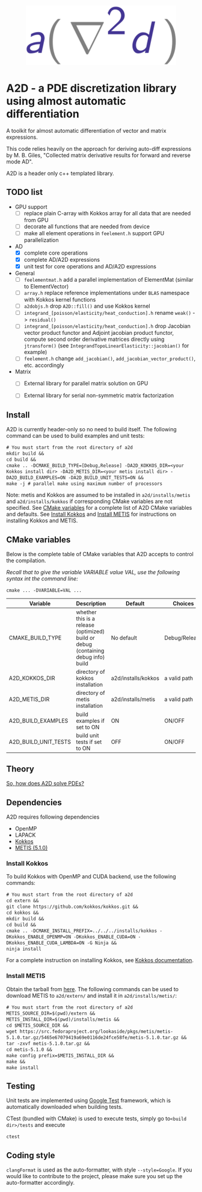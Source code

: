 
<h2 align="center">
    <img src="docs/a2d_logo.svg" width="400" />
</h2>

# A2D - a PDE discretization library using almost automatic differentiation

A toolkit for almost automatic differentiation of vector and matrix expressions.

This code relies heavily on the approach for deriving auto-diff expressions by
M. B. Giles, "Collected matrix derivative results for forward and reverse mode
AD".

A2D is a header only c++ templated library.
<!-- with python binding created with
[pybind11](https://pybind11.readthedocs.io/en/stable/). -->

## TODO list
- GPU support
    - [ ] replace plain C-array with Kokkos array for all data that are needed from GPU
    - [ ] decorate all functions that are needed from device
    - [ ] make all element operations in ```feelement.h``` support GPU parallelization
- AD
    - [x] complete core operations
    - [x] complete AD/A2D expressions
    - [x] unit test for core operations and AD/A2D expressions
- General
    - [ ] ```feelementmat.h``` add a parallel implementation of ElementMat (similar to ElementVector)
    - [ ] ```array.h``` replace reference implementations under ```BLAS``` namespace with Kokkos kernel functions
    - [ ] ```a2dobjs.h``` drop ```A2D::fill()``` and use Kokkos kernel
    - [ ] ```integrand_[poisson/elasticity/heat_conduction].h``` rename ```weak()``` -> ```residual()```
    - [ ] ```integrand_[poisson/elasticity/heat_conduction].h``` drop Jacobian vector product functor and Adjoint jacobian product functor, compute second order derivative matrices directly using ```jtransform()``` (see ```IntegrandTopoLinearElasticity::jacobian()``` for example)
    - [ ] ```feelement.h``` change ```add_jacobian()```, ```add_jacobian_vector_product()```, etc. accordingly
- Matrix
    - [ ] External library for parallel matrix solution on GPU
    - [ ] External library for serial non-symmetric matrix factorization



## Install

A2D is currently header-only so no need to build itself.
The following command can be used to build examples and unit tests:
```
# You must start from the root directory of a2d
mkdir build &&
cd build &&
cmake .. -DCMAKE_BUILD_TYPE=[Debug,Release] -DA2D_KOKKOS_DIR=<your Kokkos install dir> -DA2D_METIS_DIR=<your metis install dir> -DA2D_BUILD_EXAMPLES=ON -DA2D_BUILD_UNIT_TESTS=ON &&
make -j # parallel make using maximum number of processors
```

Note: metis and Kokkos are assumed to be installed in ```a2d/installs/metis``` and
```a2d/installs/kokkos``` if corresponding CMake variables are not specified.
See [CMake variables](#cmake-variables) for a complete list of A2D CMake variables
and defaults.
See [Install Kokkos](#install-kokkos) and [Install METIS](#install-metis) for
instructions on installing Kokkos and METIS.

## CMake variables

Below is the complete table of CMake variables that A2D accepts to control the
compilation.

_Recall that to give the variable VARIABLE value VAL, use the following syntax
int the command line:_
```
cmake ... -DVARIABLE=VAL ...
```

| Variable | Description | Default | Choices |
|----------|-------------|---------|---------|
| CMAKE_BUILD_TYPE | whether this is a release (optimized) build or debug (containing debug info) build | No default | Debug/Release |
| A2D_KOKKOS_DIR | directory of kokkos installation | a2d/installs/kokkos | a valid path |
| A2D_METIS_DIR | directory of metis installation | a2d/installs/metis | a valid path |
| A2D_BUILD_EXAMPLES | build examples if set to ON | ON | ON/OFF |
| A2D_BUILD_UNIT_TESTS | build unit tests if set to ON | OFF | ON/OFF |



## Theory
[So, how does A2D solve PDEs?](docs/theory.md)

## Dependencies
A2D requires following dependencies
- OpenMP
- LAPACK
- [Kokkos](https://github.com/kokkos/kokkos)
- [METIS (5.1.0)](http://glaros.dtc.umn.edu/gkhome/metis/metis/overview)
<!-- - [Kokkos-kernels](https://github.com/kokkos/kokkos-kernels) -->

### Install Kokkos
To build Kokkos with OpenMP and CUDA backend, use the following commands:
```
# You must start from the root directory of a2d
cd extern &&
git clone https://github.com/kokkos/kokkos.git &&
cd kokkos &&
mkdir build &&
cd build &&
cmake .. -DCMAKE_INSTALL_PREFIX=../../../installs/kokkos -DKokkos_ENABLE_OPENMP=ON -DKokkos_ENABLE_CUDA=ON -DKokkos_ENABLE_CUDA_LAMBDA=ON -G Ninja &&
ninja install
```
For a complete instruction on installing Kokkos, see [Kokkos
documentation](https://kokkos.github.io/kokkos-core-wiki/ProgrammingGuide/Compiling.html).

### Install METIS

Obtain the tarball from [here](https://src.fedoraproject.org/lookaside/pkgs/metis/metis-5.1.0.tar.gz/5465e67079419a69e0116de24fce58fe/).
The following commands can be used to download METIS to ```a2d/extern/``` and
install it in ```a2d/installs/metis/```:
```
# You must start from the root directory of a2d
METIS_SOURCE_DIR=$(pwd)/extern &&
METIS_INSTALL_DIR=$(pwd)/installs/metis &&
cd $METIS_SOURCE_DIR &&
wget https://src.fedoraproject.org/lookaside/pkgs/metis/metis-5.1.0.tar.gz/5465e67079419a69e0116de24fce58fe/metis-5.1.0.tar.gz &&
tar -zxvf metis-5.1.0.tar.gz &&
cd metis-5.1.0 &&
make config prefix=$METIS_INSTALL_DIR &&
make &&
make install
```


<!-- ### Install Kokkos-kernels
To build Kokkos-kernels with Kokkos installation, use:
```
cd extern/kokkos-kernels
mkdir build
cd build
cmake .. -DKokkos_ROOT=../../../installs/kokkos -DCMAKE_INSTALL_PREFIX=../../../installs/kokkos-kernels -G Ninja
ninja install
```
For a complete instruction on installing Kokkos-kernels, see [Kokkos-kernels
documentation](https://github.com/kokkos/kokkos-kernels/wiki/Building). -->

<!-- ## Build examples, python bindings and tests

Build system [CMake](https://cmake.org/cmake/help/latest/guide/tutorial/index.html) is used.
A2D requires CMAKE_BUILD_TYPE to be set explicitly to either Debug or Release.
It is recommended to use out-of-source builds and separate different build types.
For example, to build examples with **debug**/**optimization** flags, do:

```
mkdir build-debug
cd build-debug
cmake .. -DCMAKE_BUILD_TYPE=[Debug,Release]
make -j <nproc>
````

To install python extensions (copy binaries from ```./build_<BUILD_TYPE>``` to ```./a2d```),
execute
```
cd build_<BUILD_TYPE>
cmake --install .
```

To access python extension as well as python utilities, add root directory to
```PYTHONPATH```. For example, add this to your shell startup.
```
export PYTHONPATH=${PYTHONPATH}:~/git/a2d
```

To see a full list of CMake options and their values for the current build, execute
```
ccmake .
```
in ```build_<BUILD_TYPE>``` folder. -->


## Testing
Unit tests are implemented using [Google
Test](https://google.github.io/googletest/primer.html) framework, which is
automatically downloaded when building tests.

CTest (bundled with CMake) is used to execute tests, simply go to```<build
dir>/tests``` and execute
```
ctest
```

## Coding style
```clangFormat``` is used as the auto-formatter, with style ```--style=Google```.
 If you would like to contribute to the project, please make sure you set up the
 auto-formatter accordingly.

